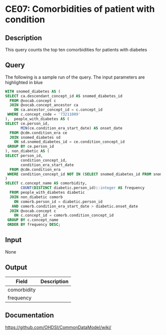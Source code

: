 <!---
Group:condition era
Name:CE07 Comorbidities of patient with condition
Author:Patrick Ryan
CDM Version: 5.3
-->

# CE07: Comorbidities of patient with condition

## Description
This query counts the top ten comorbidities for patients with diabetes

## Query
The following is a sample run of the query. The input parameters are highlighted in  blue

```sql
WITH snomed_diabetes AS (
SELECT ca.descendant_concept_id AS snomed_diabetes_id
  FROM @vocab.concept c
  JOIN @vocab.concept_ancestor ca
    ON ca.ancestor_concept_id = c.concept_id
 WHERE c.concept_code = '73211009'
),  people_with_diabetes AS (
SELECT ce.person_id,
       MIN(ce.condition_era_start_date) AS onset_date
  FROM @cdm.condition_era ce
  JOIN snomed_diabetes sd
    ON sd.snomed_diabetes_id = ce.condition_concept_id
 GROUP BY ce.person_id
), non_diabetic AS (
SELECT person_id,
       condition_concept_id,
       condition_era_start_date
  FROM @cdm.condition_era
 WHERE condition_concept_id NOT IN (SELECT snomed_diabetes_id FROM snomed_diabetes)
)
SELECT c.concept_name AS comorbidity,
       COUNT(DISTINCT diabetic.person_id)::integer AS frequency        
  FROM people_with_diabetes diabetic
  JOIN non_diabetic comorb
	ON comorb.person_id = diabetic.person_id
   AND comorb.condition_era_start_date > diabetic.onset_date
  JOIN @vocab.concept c
    ON c.concept_id = comorb.condition_concept_id
 GROUP BY c.concept_name
 ORDER BY frequency DESC;
```

## Input
None

## Output

|  Field |  Description |
| --- | --- |
| comorbidity |   |
| frequency |   |


## Documentation
https://github.com/OHDSI/CommonDataModel/wiki/
